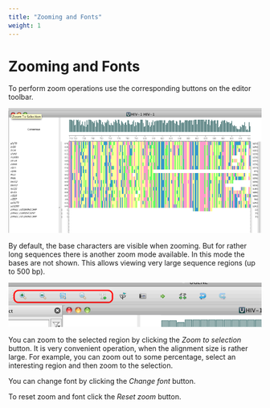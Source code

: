 ```yaml
---
title: "Zooming and Fonts"
weight: 1
---
```



# Zooming and Fonts

To perform zoom operations use the corresponding buttons on the editor toolbar.


![](/images/65929631/65929632.png)

By default, the base characters are visible when zooming. But for rather long sequences there is another zoom mode available. In this mode the bases are not shown. This allows viewing very large sequence regions (up to 500 bp).


![](/images/65929631/65929633.png)

You can zoom to the selected region by clicking the _Zoom to selection_ button. It is very convenient operation, when the alignment size is rather large. For example, you can zoom out to some percentage, select an interesting region and then zoom to the selection.

You can change font by clicking the _Change font_ button.

To reset zoom and font click the _Reset zoom_ button.
